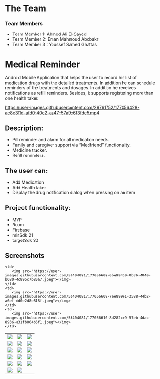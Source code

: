 # The Team
### Team Members
* Team Member 1: Ahmed Ali El-Sayed
* Team Member 2: Eman Mahmoud Abobakr
* Team Member 3 : Youssef Samed Ghattas

# Medical Reminder
Android Mobile Application that helps the user to record his list of medication drugs with the detailed treatments. In addition he can schedule reminders of the treatments and dosages. In addition he receives notifications as refill reminders. Besides, it supports registering more than one health taker.
<p align="center">

https://user-images.githubusercontent.com/29761752/177056428-ae8e3f1d-afd0-40c2-aa47-57a9c6f3fde5.mp4
</p>

## Description:

  * Pill reminder and alarm for all medication needs.
  * Family and caregiver support via “Medfriend” functionality.
  * Medicine tracker.
  * Refill reminders.
## The user can:
 * Add Medication
 * Add Health taker
 * Display the drug notification dialog when pressing on an item
## Project functionality:
  * MVP
  * Room
  * Firebase
  * minSdk 21
  * targetSdk 32
  ## Screenshots
<table>
  <tr>
    <td>
       <img src="https://user-images.githubusercontent.com/53404081/177056618-bc86d65c-11cd-4aad-9a08-6476a3356028.jpeg"></img>
    </td>
     <td>
       <img src="https://user-images.githubusercontent.com/53404081/177056617-ce3fbc65-3cd7-4305-9d02-daa600c321a6.jpeg"></img>
    </td>
   <td>
       <img src="https://user-images.githubusercontent.com/53404081/177056616-a719a414-5be9-4af2-98c1-00facf3f7f42.jpeg"></img>
    </td>
  
  </tr>
   <tr>
    <td>
       <img src="https://user-images.githubusercontent.com/53404081/177056594-6fcb0d03-5de3-4071-bc43-6d8c35c882b1.jpeg"></img>
    </td>
    <td>
       <img src="https://user-images.githubusercontent.com/53404081/177056595-639be7bb-6ed7-4a5c-88dd-78313072d6e5.jpeg"></img>
    </td>
    <td>
       <img src="https://user-images.githubusercontent.com/53404081/177056596-cb86cc35-b8f5-4319-99c9-bef9530e2c39.jpeg"></img>
    </td>
  </tr>
   <tr>
    <td>
       <img src="https://user-images.githubusercontent.com/53404081/177056598-9a3143b2-3a9a-4628-8397-ac53bcca2840.jpeg"></img>
    </td>
    <td>
       <img src="https://user-images.githubusercontent.com/53404081/177056601-d373b28b-1926-4fef-b5f3-1321546606c2.jpeg"></img>
    </td>
    <td>
       <img src="https://user-images.githubusercontent.com/53404081/177056603-3bee03d9-fde4-4cfa-8dc6-12fed1ffbb64.jpeg"></img>
    </td>
  </tr>
   <tr>
   
   
   
    <td>
       <img src="https://user-images.githubusercontent.com/53404081/177056608-6be99410-0b36-4040-b680-4c895c7b80a7.jpeg"></img>
    </td>
    <td>
       <img src="https://user-images.githubusercontent.com/53404081/177056609-7ee899e1-3588-44b2-a6ef-dd0e2d8e818f.jpeg"></img>
    </td>
    <td>
       <img src="https://user-images.githubusercontent.com/53404081/177056610-8d282ce9-57eb-4dac-8936-a31fb064b6f1.jpeg"></img>
    </td>
  </tr>
  <tr>
    <td>
       <img src="https://user-images.githubusercontent.com/53404081/177056611-f7916b50-3ee8-41da-93f9-b263c907f0f0.jpeg"></img>
    </td>
    <td>
       <img src="https://user-images.githubusercontent.com/53404081/177056612-53f812b2-cea1-4c4b-b5e5-501db591676f.jpeg"></img>
    </td>
     <td>
       <img src="https://user-images.githubusercontent.com/53404081/177056615-b3f9f5e4-de67-48d3-9d30-9e8ae758fd90.jpeg"></img>
    </td>
  </tr>
   <tr>
    <td>
       <img src="https://user-images.githubusercontent.com/53404081/177056590-a9557baa-1085-4d78-9123-7a9814e0e57f.jpeg"> </img>
    </td>
   <td>
      <img src="https://user-images.githubusercontent.com/53404081/177056592-26e56831-134c-467a-b826-93dba4d20e35.jpeg"></img>
   </td>
    <td>
       <img src="https://user-images.githubusercontent.com/53404081/177056593-9769070e-2976-4fef-8906-3c26a9833222.jpeg"></img>
    </td>
  </tr>
   <tr>
    <td>
       <img src="https://user-images.githubusercontent.com/53404081/177056619-4a0b6db5-8f6a-4aa9-aa78-8dab34d53004.jpeg"></img>
    </td>
    <td>
       <img src="https://user-images.githubusercontent.com/53404081/177056620-df1bdba8-e9c4-4075-9bc3-0ee17a23bc71.jpeg"></img>
    </td>
     
  </tr>
 
</table>

 
